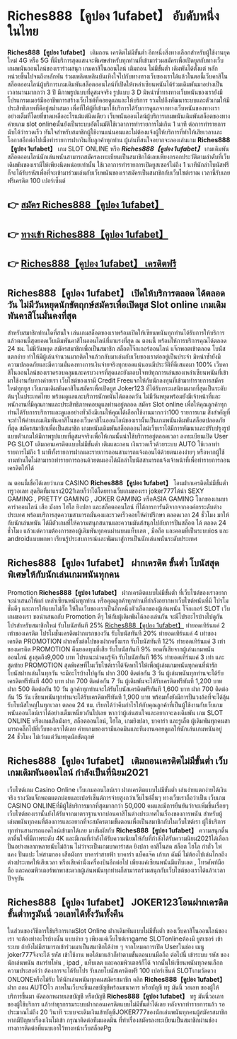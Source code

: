 # Riches888【คูปอง 1ufabet】  อับดับหนึ่งในไทย 

**Riches888【คูปอง 1ufabet】** เติมถอน เครดิตไม่มีขั้นต่ำ  อีกหนึ่งสิ่งทางเลือกสำหรับผู้ใช้งานยุคใหม่ 4G หรือ 5G ที่มีบริการสุดแสนจะพิเศษสำหรับทุกท่านที่เข้ามาร่วมสมัครเพื่อเปิดยูสกับทางเว็บเกมพนันออนไลน์ของเราร่วมสนุก เกมคาสิโนออนไลน์ เติมถอน ไม่มีขั้นต่ำ เดิมพันได้ตั้งแต่ หลักหน่วยขึ้นไปจนถึงหลักพัน ร่วมเพลิดเพลินบันเทิงใจไปกับทางทางเว็บของเราได้แล้วในตอนี้เว็บคาสิโนสล็อตออนไลน์ผู้บริการเกมเดิมพันสล็อตออนไลน์ที่เปิดให้เหล่าเซียนพนันได้ร่วมเดิมพันมาอย่างเป็นเวลานานมากกว่า 3 ปี มีภาพรูปแบบที่ดูสมจจริง รูปแบบ 3 D
มิหนำซ้ำทางทางเว็บพนันของเรายังมี โปรแกรมเมอร์มืออาชีพการสร้างเว็บไซต์ที่คอยดูแลและให้บริการ  รวมไปถึงพัฒนาระบบและตัวเกมให้มีประสิทธิภาพที่ดีอยู่สม่ำเสมอ เพื่อที่ให้ผู้ที่เข้ามาใช้บริการได้รับการดูแลจากทางเว็บพนันของทางเราอย่างเต็มที่โดยที่ขาดเหลืออะไรแม้แต่นิดเดียว เว็บพนันออนไลน์ผู้บริการเกมพนันเดิมพันสล็อตของทางค่ายเกม slot onlineนั้นยังเป็นระบบอัตโนมัติใช้เวลาการทำรายการไม่เกิน 1 นาที ต่อการทำรายการ นับได้ว่ารวดเร็ว ทันใจสำหรับสมาชิกผู้ใช้งานแน่นอนและไม่ต้องแจ้งผู้ให้บริการที่ทำให้เสียเวลาและโอกาสอีกต่อไปเมื่อทำรายการฝากงินกับลูกค้าทุกท่าน
ผู้เล่นที่สนใจอยากจะลองเล่นเกม **Riches888【คูปอง 1ufabet】** เกม SLOT ONLINE หรือ ***Riches888【คูปอง 1ufabet】*** เกมเดิมพันสล็อตออนไลน์นักเล่นพนันสามารถสมัครลงทะเบียนเป็นสมาชิกได้เลยเพียงกรอกประวัติตามลำดับที่เว็บเดิมพันของเรามีให้เพียงนิดหน่อยเท่านั้น ใช้เวลาการทำรายการเปิดยูสเซอร์ไม่ถึง 1 นาทีนักล่าโบนัสฟรีก็จะได้รับรหัสเพื่อที่จะเข้ามาร่วมเล่นกับเว็บพนันของเราสมัครเป็นสมาชิกกับเว็บไซต์เราณ เวลานี้รับเลยฟรีเครดิต 100 เปอร์เซ็นต์ 

## 👉 [สมัคร Riches888【คูปอง 1ufabet】](https://archa888.com/)
## 👉 [ทางเข้า Riches888【คูปอง 1ufabet】](https://archa888.com/)
## 👉 [Riches888【คูปอง 1ufabet】 เครดิตฟรี](https://archa888.com/)

## Riches888【คูปอง 1ufabet】 เปิดให้บริการตลอด ได้ตลอดวัน ไม่มีวันหยุดนักขัตฤกษ์สมัครเพื่อเปิดยูส Slot online เกมเดิมพันคาสิโนมั่นคงที่สุด

สำหรับสมาชิกท่านใดที่สนใจ เล่นเกมสล็อตของเราพร้อมเปิดให้เซียนพนันทุกท่านได้รับการให้บริการแล้วตอนนี้สุดยอดเว็บเดิมพันคาสิโนออนไลน์ที่มาแรงที่สุด ณ ตอนนี้ พร้อมให้การบริการคุณได้ตลอด 24 ชม. ไม่มีวันหยุด สมัครสมาชิกเพื่อเป็นสมาชิก สล็อตโจ๊กเกอร์ออนไลน์ แจ๊กพอตเข้าตลอด โบนัสแตกง่าย ทำให้มีผู้เล่นจำนวนมากติดใจแล้วกลับมาเล่นกับเว็บของเราต่ออยู่เป็นประจำ มิหนำซ้ำยังมีความปลอดภัยและมีความมั่นคงทางการเงินจ่ายจริงทุกยอดแน่นอนมีประวัติที่ดีเสมอมา 100% เว็บคาสิโนออนไลน์ของเราครอบคลุมและครบวงจรที่สุดและยังตอบโจทย์ทุกการเล่นของเหล่าเซียนพนันที่เข้ามาใช้งานกับทางค่ายเรา
เว็บไซต์ของเรามี Credit Freeแจกให้กับนักลงทุนที่เข้ามาทำรายการสมัครใหม่ทุกยูส เว็บเกมเดิมพันคาสิโนสมัครเพื่อเปิดยูส Joker123 ที่ได้รับกระแสนิยมมากที่สุดเป็นระดับต้นๆในประเทศไทย พร้อมดูแลและบริการนักพนันได้ตลอดวัน ไม่มีวันหยุดพร้อมยังมีเจ้าหน้าที่และพนักงานที่มีคุณภาพและประสิทธิภาพคอยดูแลท่านอยู่ตลอด สมัคร Slot online เพื่อให้คุณลูกค้าทุกท่านได้รับการบริการและดูแลอย่างทั่วถึงมีเกมให้คุณได้เลือกใช้งานมากกว่า100 รายการเกม
สิ่งสำคัญที่จะทำให้ค่ายเกมเดิมพันคาสิโนของเว็บคาสิโนออนไลน์ของเรานั้นเป็นเกมพนันเดิมพันสล็อตปลอดภัยที่สุด สมัครสมาชิกเพื่อเป็นสมาชิก  เกมพนันเดิมพันสล็อตออนไลน์เว็บเราได้มีการพัฒนาและปรับปรุงรูปแบบตัวเกมให้มีภาพรูปแบบที่ดูสมจจริงเพื่อให้เกมนั้นน่าใช้บริการอยู่ตลอดเวลา ลงทะเบียนเปิด User  PG SLOT เติมถอนเครดิตแบบไม่มีขั้นต่ำ เติมและถอน เงินรวดเร็วด้วยระบบ AUTO ใช้เวลาทำรายการไม่ถึง 1 นาทีทั้งรายการฝากและรายการถอนสามารถแจ้งถอนได้ด้วยตนเองง่ายๆ หรือหากผู้ใช้งานท่านใดไม่สามารถทำรายการถอนด้วยตนเองได้นักล่าโบนัสสามารถแจ้งเจ้าหน้าที่เพื่อทำรายการถอนเครดิตให้ได้

ณ ตอนนี้เชื่อได้เลยว่าเกม CASINO **Riches888【คูปอง 1ufabet】** โอนฝากเครดิตไม่มีขั้นต่ำทรูวอเลท สุดฮิตที่มาแรง2021เลยก็ว่าได้โดยทางเว็บเกมของเรา joker777ได้นำ SEXY GAMING , PRETTY GAMING , JOKER GAMING หรือASIA GAMING โลกของเกมบาคาร่าออนไลน์ เสือ มังกร ไฮโล ยิงปลา และสล็อตออนไลน์ ที่ได้การการันตีจากจากองค์กรระดับต่างประเทศ พร้อมบริการสุดความสามารถมั่นคงและรวดเร็วคอยให้คำปรึกษา ตลอดเวลา 24 ชั่วโมง มาให้กับนักเล่นพนัน ได้มีตัวเกมที่ให้ความสนุกสนานและความมันส์สนุกไปกับการปั่นสล็อต ได้ ตลอด 24 ชั่วโมง แล้วแต่ความต้องการของผู้เดิมพันทุกคนผ่านบนแท็บเลต , มือถือ และคอมที่เป็นระบบios และ androidแบบพกพา เรียนรู้ประสบการณ์และพัฒนาสู่การเป็นนักเล่นพนันระดับประเทศ

## Riches888【คูปอง 1ufabet】 ฝากเครดิต ขั้นต่ำ โบนัสสุดพิเศษให้กับนักเล่นเกมพนันทุกคน

 Promotion  **Riches888【คูปอง 1ufabet】** ฝากเครดิตแบบไม่มีขั้นต่ำ ที่เว็บไซต์ของเราอยากจะนำเสนอให้แก่  เหล่าเซียนพนันทุกท่าน หรือคุณลูกค้าทุกท่านที่กำลังอยากหาเว็บไซต์พนันที่มี โปรโมชั่นดีๆ และการให้แบบไม่กั๊ก ให้ในเว็บของเราเป็นอีกหนึ่งตัวเลือกของผู้เล่นพนัน โจ๊กเกอร์ SLOT เว็บเกมของเรา ขอนำเสนอกับ Promotion ดีๆ ให้กับผู้เดิมพันได้ลองเล่นกัน จะมีโปรอะไรบ้างไปดูกัน
โปรสำหรับสมาชิกใหม่ รับโบนัสทันที 25% [Riches888【คูปอง 1ufabet】](https://archa888.com/) ทำยอดเทิร์นแค่ 2 เท่าของเครดิต
โปรโมชั่นเครดิตฝากแรกของวัน รับโบนัสทันที 20% ทำยอดเทิร์นแค่ 4 เท่าของเครดิต
 PROMOTION ฝากครั้งต่อไปของฝากครั้งแรก รับโบนัสทันที 12% ทำยอดเทิร์นแค่ 3 เท่าของเครดิต
 PROMOTION คืนยอดทุนที่เสีย รับโบนัสทันที 9% ยอดที่เสียจากผู้เล่นเกมพนันออนไลน์ สูงสุดถึง9,000 บาท
โปรแนะนำคนรู้จัก รับโบนัสทันที 16% ทำยอดเทิร์นแค่ 3 เท่า
และสุดท้าย PROMOTION สุดพิเศษที่ในเว็บไซต์เราได้จัดหาไว้ให้เพื่อผู้เล่นเกมพนันทุกคนที่น่ารัก โบนัสฝากเล่นในทุกวัน จะมีอะไรบ้างไปดูกัน
ฝาก 300 ติดต่อกัน 3 วัน ผู้เล่นพนันทุกท่านจะได้รับเครดิตฟรีทันที 400 บาท
ฝาก 700 ติดต่อกัน 7 วัน ผู้เดิมพันจะได้รับเครดิตฟรีทันที 1,200 บาท
ฝาก 500 ติดต่อกัน 10 วัน ลูกค้าทุกท่านจะได้รับโบนัสเครดิตฟรีทันที 1,600 บาท
ฝาก 700 ติดต่อกัน 15 วัน เซียนพนันทุกท่านจะได้รับเครดิตฟรีทันที 1,900 บาท
พร้อมทั้งยังมีการปั่นวงล้อที่จะได้ลุ้นรับโบนัสใหญ่ในทุกเวลา ตลอด 24 ชม. เรียกได้ว่าคืนกำไรให้กับคุณลูกค้าที่เป็นผู้ใช้งานกับเว็บเกมพนันออนไลน์เราได้อย่างเต็มเหนี่ยวกันไปเลย หากว่าผู้เล่นสนใจและอยากจะลงเดิมพัน เกม SLOT ONLINE  หรือเกมเสือมังกร, สล็อตออนไลน์, ไฮโล, เกมยิงปลา, บาคาร่า และรูเล็ต ผู้เดิมพันทุกคนสามารถคลิ๊กไปที่เว็บของเราได้เลย ค่ายเกมของเรามีแอดมินและทีมงานคอยดูแลให้นักเล่นเกมพนันอยู่ 24 ชั่วโมง ไม่เว้นแต่วันหยุดนักขัตฤกษ์

## Riches888【คูปอง 1ufabet】 เติมถอนเครดิตไม่มีขั้นต่ำ  เว็บเกมเดิมพันออนไลน์ กำลังเป็นที่นิยม2021

เว็บไซต์เกม  Casino Online เว็บเกมออนไลน์เรา ฝากเครดิตแบบไม่มีขั้นต่ำ เล่นง่ายแตกง่ายได้เงินจริง รางวัลแจ็กพอตแตกบ่อยและเปอร์เซ็นต์การจ่ายสูงกว่าเว็บไซต์อื่นๆ ทางเว็บเราถือว่าเป็น เว็บเกม CASINO ONLINEที่มีผู้ใช้บริการมากที่สุดมากกว่า 50,000 คนและมีการยืนยันว่าจะเพิ่มขึ้นเรื่อยๆ เว็บไซต์ของเรานั้นยังได้รับจากมาตราฐานจากบ่อนคาสิโนต่างประเทศในเรื่องของการพนัน สำหรับผู้เล่นพนันทุกคนที่ต้องการและอยากที่จะสมัครตามขั้นตอนเพื่อเป็นสมาชิกกับในเว็บไซต์เรา ผู้ใช้บริการทุกท่านสามารถแอดไลน์เข้ามาได้เลย
	มาสัมผัสกับ **Riches888【คูปอง 1ufabet】** ความสนุกตื่นตาตื่นใจที่มีภาพระดับ 4K และมีเกมที่กำลังได้รับความนิยมให้กับที่กำลังได้รับความนิยม2021ได้เลือกปั่นอย่างหลากหลายนับไม่ถ้วน  ไม่ว่าจะเป็นเกมบาคาร่าสด ยิงปลา คาสิโนสด สล็อต ไฮโล กำถั่ว ไพ่แคง ปั่นแปะ ไพ่สามกอง เสือมังกร บาคาร่าสายฟ้า บาคาร่า แบ็คแจ๊ค เก้าเก ดัมมี่ ไม่ต้องไปเล่นไกลถึงต่างประเทศให้เสียเวลา หรือเสียค่านั่งเครื่องบินอีกต่อไป เพียงแค่เซียนพนันมีแท็บเลต , โทรศัพท์มือถือ และคอมพิวเตอร์พกพาสะดวกผู้เล่นพนันทุกท่านก็สามารถร่วมสนุกกับเว็บไซต์ของเราได้แล้วเวลาปัจจุบัน

## Riches888【คูปอง 1ufabet】 JOKER123โอนฝากเครดิตขั้นต่ำทรูมันนี่ วอเลทได้ทั้งวันทั้งคืน

ในส่วนของวิธีการใช้บริการเกมSlot Online ฝากเดิมพันแบบไม่มีขั้นต่ำ ของเว็บคาสิโนออนไลน์ของเรา จะต้องทำอะไรบ้างนั้น แบบง่าย ๆ เพียงแค่เว็บไซต์เราgame SLOTonlineต้องมี ยูสเซอร์ เข้าระบบ ถ้ายังไม่มีสามารถเข้าร่วมมาเป็นสมาชิกได้ง่าย ๆ จากโหมดการเปิด Userในช่อง เมนู joker777จึงจะได้ รหัส เข้าใช้งาน พอได้มาแล้วก็ทำตามขั้นตอนบนมือถือ ต่อไปนี้
เข้าระบบ รหัส  ของนักเล่นพนัน สมาร์ทโฟน , ipad , แท็บเลต และคอมพิวเตอร์ก็ได้
จากนั้นให้เซียนพนันทุกคนเลือกความประสงค์ว่า ต้องการจะได้รับโปร รับเลยโบนัสเครดิตฟรี 100 เปอร์เซ็นต์ SLOTเกมวัดดวง ONLONEหรือไม่รับ
ให้นักเล่นพนันทุกคนสมัครสมาชิก คลิก **Riches888【คูปอง 1ufabet】** ฝาก ถอน AUTOไว ภาพในเว็บจะขึ้นเลขบัญชีพร้อมธนาคาร หรือบัญชี ทรู มันนี่ วอเลท ของผู้ให้บริการขึ้นมา
คัดลอกหมายเลขบัญชี หรือบัญชี **Riches888【คูปอง 1ufabet】** ทรู มันนี่วอเลท ของผู้ใช้บริการ แล้วทำธุรกรรมระบบฝากถอนเครดิตแบบไม่มีขั้นต่ำได้เลย
หลังจากทำรายการแล้ว รอประมาณไม่ถึง 20 วินาที ระบบจะเติมเงินเข้าบัญชีJOKER777ของนักเล่นพนันทุกคนผู้สมัครสมาชิก
หากมีปัญหาเรื่องเงินไม่เข้า กรุณาติดต่อทีมแอดมิน ที่ทำเรื่องสมัครลงทะเบียนเป็นสมาชิกผ่านช่องทางการติดต่อที่แนบเอาไว้ทางหน้าเว็บสล็อตPg


